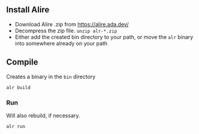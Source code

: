
## Install Alire
- Download Alire .zip from https://alire.ada.dev/
- Decompress the zip file. `unzip alr-*.zip`
- Either add the created bin directory to your path, or move the `alr` binary into somewhere already on your path

## Compile
Creates a binary in the `bin` directory
```
alr build
```

### Run
Will also rebuild, if necessary. 
```
alr run
```
